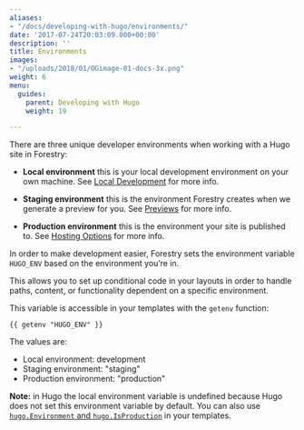 ```yaml
---
aliases:
- "/docs/developing-with-hugo/environments/"
date: '2017-07-24T20:03:09.000+00:00'
description: ''
title: Environments
images:
- "/uploads/2018/01/OGimage-01-docs-3x.png"
weight: 6
menu:
  guides:
    parent: Developing with Hugo
    weight: 19

---
```

There are three unique developer environments when working with a Hugo site in Forestry:

* **Local environment** this is your local development environment on your own machine. See [Local Development](/docs/guides/developing-with-hugo/local-development) for more info.

* **Staging environment** this is the environment Forestry creates when we generate a preview for you. See [Previews](/docs/editing/previews) for more info.

* **Production environment** this is the environment your site is published to. See [Hosting Options](/docs/hosting) for more info.

In order to make development easier, Forestry sets the environment variable `HUGO_ENV` based on the environment you’re in.

This allows you to set up conditional code in your layouts in order to handle paths, content, or functionality dependent on a specific environment.

This variable is accessible in your templates with the `getenv` function:

```go-html-template
{{ getenv "HUGO_ENV" }}
```

The values are:

- Local environment: development
- Staging environment: "staging"
- Production environment: "production"

**Note:** in Hugo the local environment variable is undefined because Hugo does not set this environment variable by default. You can also use [`hugo.Environment` and `hugo.IsProduction`](https://gohugo.io/functions/hugo/) in your templates.